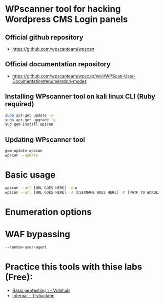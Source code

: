 # WPscanner tool for hacking Wordpress CMS Login panels
## Official github repository
- https://github.com/wpscanteam/wpscan
## Official documentation repository
- https://github.com/wpscanteam/wpscan/wiki/WPScan-User-Documentation#enumeration-modes

## Installing WPscanner tool on kali linux CLI (Ruby required)
```bash
sudo apt-get update -y
sudo apt-get upgrade -y
sud gem install wpscan
```
## Updating WPscanner tool
```bash
gem update wpscan
wpscan --update
```
# Basic usage
```bash
wpscan --url [URL GOES HERE] -e u
wpscan --url [URL GOES HERE] -U [USERNAME GOES HERE] -P [PATH TO WORDLIST]
```
# Enumeration options


# WAF bypassing
```bash
--random-user-agent
```

# Practice this tools with thise labs (Free):
- [Basic pentesting 1 - Vulnhub](https://www.vulnhub.com/entry/basic-pentesting-1,216/)
- [Internal - Tryhackme](https://tryhackme.com/room/internal)
